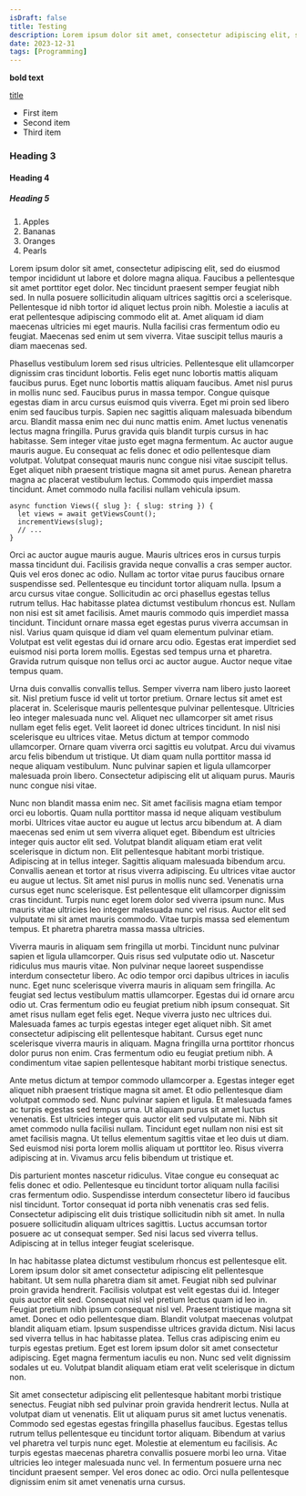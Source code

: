 ```yaml
---
isDraft: false
title: Testing
description: Lorem ipsum dolor sit amet, consectetur adipiscing elit, sed do eiusmod tempor.
date: 2023-12-31
tags: [Programming]
---
```


**bold text**

[title](https://www.example.com)

- First item
- Second item
- Third item

### Heading 3

#### Heading 4

##### Heading 5

1. Apples
2. Bananas
3. Oranges
4. Pearls

Lorem ipsum dolor sit amet, consectetur adipiscing elit, sed do eiusmod tempor incididunt ut labore et dolore magna aliqua. Faucibus a pellentesque sit amet porttitor eget dolor. Nec tincidunt praesent semper feugiat nibh sed. In nulla posuere sollicitudin aliquam ultrices sagittis orci a scelerisque. Pellentesque id nibh tortor id aliquet lectus proin nibh. Molestie a iaculis at erat pellentesque adipiscing commodo elit at. Amet aliquam id diam maecenas ultricies mi eget mauris. Nulla facilisi cras fermentum odio eu feugiat. Maecenas sed enim ut sem viverra. Vitae suscipit tellus mauris a diam maecenas sed.

Phasellus vestibulum lorem sed risus ultricies. Pellentesque elit ullamcorper dignissim cras tincidunt lobortis. Felis eget nunc lobortis mattis aliquam faucibus purus. Eget nunc lobortis mattis aliquam faucibus. Amet nisl purus in mollis nunc sed. Faucibus purus in massa tempor. Congue quisque egestas diam in arcu cursus euismod quis viverra. Eget mi proin sed libero enim sed faucibus turpis. Sapien nec sagittis aliquam malesuada bibendum arcu. Blandit massa enim nec dui nunc mattis enim. Amet luctus venenatis lectus magna fringilla. Purus gravida quis blandit turpis cursus in hac habitasse. Sem integer vitae justo eget magna fermentum. Ac auctor augue mauris augue. Eu consequat ac felis donec et odio pellentesque diam volutpat. Volutpat consequat mauris nunc congue nisi vitae suscipit tellus. Eget aliquet nibh praesent tristique magna sit amet purus. Aenean pharetra magna ac placerat vestibulum lectus. Commodo quis imperdiet massa tincidunt. Amet commodo nulla facilisi nullam vehicula ipsum.

```tsx
async function Views({ slug }: { slug: string }) {
  let views = await getViewsCount();
  incrementViews(slug);
  // ...
}
```

Orci ac auctor augue mauris augue. Mauris ultrices eros in cursus turpis massa tincidunt dui. Facilisis gravida neque convallis a cras semper auctor. Quis vel eros donec ac odio. Nullam ac tortor vitae purus faucibus ornare suspendisse sed. Pellentesque eu tincidunt tortor aliquam nulla. Ipsum a arcu cursus vitae congue. Sollicitudin ac orci phasellus egestas tellus rutrum tellus. Hac habitasse platea dictumst vestibulum rhoncus est. Nullam non nisi est sit amet facilisis. Amet mauris commodo quis imperdiet massa tincidunt. Tincidunt ornare massa eget egestas purus viverra accumsan in nisl. Varius quam quisque id diam vel quam elementum pulvinar etiam. Volutpat est velit egestas dui id ornare arcu odio. Egestas erat imperdiet sed euismod nisi porta lorem mollis. Egestas sed tempus urna et pharetra. Gravida rutrum quisque non tellus orci ac auctor augue. Auctor neque vitae tempus quam.

Urna duis convallis convallis tellus. Semper viverra nam libero justo laoreet sit. Nisl pretium fusce id velit ut tortor pretium. Ornare lectus sit amet est placerat in. Scelerisque mauris pellentesque pulvinar pellentesque. Ultricies leo integer malesuada nunc vel. Aliquet nec ullamcorper sit amet risus nullam eget felis eget. Velit laoreet id donec ultrices tincidunt. In nisl nisi scelerisque eu ultrices vitae. Metus dictum at tempor commodo ullamcorper. Ornare quam viverra orci sagittis eu volutpat. Arcu dui vivamus arcu felis bibendum ut tristique. Ut diam quam nulla porttitor massa id neque aliquam vestibulum. Nunc pulvinar sapien et ligula ullamcorper malesuada proin libero. Consectetur adipiscing elit ut aliquam purus. Mauris nunc congue nisi vitae.

Nunc non blandit massa enim nec. Sit amet facilisis magna etiam tempor orci eu lobortis. Quam nulla porttitor massa id neque aliquam vestibulum morbi. Ultrices vitae auctor eu augue ut lectus arcu bibendum at. A diam maecenas sed enim ut sem viverra aliquet eget. Bibendum est ultricies integer quis auctor elit sed. Volutpat blandit aliquam etiam erat velit scelerisque in dictum non. Elit pellentesque habitant morbi tristique. Adipiscing at in tellus integer. Sagittis aliquam malesuada bibendum arcu. Convallis aenean et tortor at risus viverra adipiscing. Eu ultrices vitae auctor eu augue ut lectus. Sit amet nisl purus in mollis nunc sed. Venenatis urna cursus eget nunc scelerisque. Est pellentesque elit ullamcorper dignissim cras tincidunt. Turpis nunc eget lorem dolor sed viverra ipsum nunc. Mus mauris vitae ultricies leo integer malesuada nunc vel risus. Auctor elit sed vulputate mi sit amet mauris commodo. Vitae turpis massa sed elementum tempus. Et pharetra pharetra massa massa ultricies.

Viverra mauris in aliquam sem fringilla ut morbi. Tincidunt nunc pulvinar sapien et ligula ullamcorper. Quis risus sed vulputate odio ut. Nascetur ridiculus mus mauris vitae. Non pulvinar neque laoreet suspendisse interdum consectetur libero. Ac odio tempor orci dapibus ultrices in iaculis nunc. Eget nunc scelerisque viverra mauris in aliquam sem fringilla. Ac feugiat sed lectus vestibulum mattis ullamcorper. Egestas dui id ornare arcu odio ut. Cras fermentum odio eu feugiat pretium nibh ipsum consequat. Sit amet risus nullam eget felis eget. Neque viverra justo nec ultrices dui. Malesuada fames ac turpis egestas integer eget aliquet nibh. Sit amet consectetur adipiscing elit pellentesque habitant. Cursus eget nunc scelerisque viverra mauris in aliquam. Magna fringilla urna porttitor rhoncus dolor purus non enim. Cras fermentum odio eu feugiat pretium nibh. A condimentum vitae sapien pellentesque habitant morbi tristique senectus.

Ante metus dictum at tempor commodo ullamcorper a. Egestas integer eget aliquet nibh praesent tristique magna sit amet. Et odio pellentesque diam volutpat commodo sed. Nunc pulvinar sapien et ligula. Et malesuada fames ac turpis egestas sed tempus urna. Ut aliquam purus sit amet luctus venenatis. Est ultricies integer quis auctor elit sed vulputate mi. Nibh sit amet commodo nulla facilisi nullam. Tincidunt eget nullam non nisi est sit amet facilisis magna. Ut tellus elementum sagittis vitae et leo duis ut diam. Sed euismod nisi porta lorem mollis aliquam ut porttitor leo. Risus viverra adipiscing at in. Vivamus arcu felis bibendum ut tristique et.

Dis parturient montes nascetur ridiculus. Vitae congue eu consequat ac felis donec et odio. Pellentesque eu tincidunt tortor aliquam nulla facilisi cras fermentum odio. Suspendisse interdum consectetur libero id faucibus nisl tincidunt. Tortor consequat id porta nibh venenatis cras sed felis. Consectetur adipiscing elit duis tristique sollicitudin nibh sit amet. In nulla posuere sollicitudin aliquam ultrices sagittis. Luctus accumsan tortor posuere ac ut consequat semper. Sed nisi lacus sed viverra tellus. Adipiscing at in tellus integer feugiat scelerisque.

In hac habitasse platea dictumst vestibulum rhoncus est pellentesque elit. Lorem ipsum dolor sit amet consectetur adipiscing elit pellentesque habitant. Ut sem nulla pharetra diam sit amet. Feugiat nibh sed pulvinar proin gravida hendrerit. Facilisis volutpat est velit egestas dui id. Integer quis auctor elit sed. Consequat nisl vel pretium lectus quam id leo in. Feugiat pretium nibh ipsum consequat nisl vel. Praesent tristique magna sit amet. Donec et odio pellentesque diam. Blandit volutpat maecenas volutpat blandit aliquam etiam. Ipsum suspendisse ultrices gravida dictum. Nisi lacus sed viverra tellus in hac habitasse platea. Tellus cras adipiscing enim eu turpis egestas pretium. Eget est lorem ipsum dolor sit amet consectetur adipiscing. Eget magna fermentum iaculis eu non. Nunc sed velit dignissim sodales ut eu. Volutpat blandit aliquam etiam erat velit scelerisque in dictum non.

Sit amet consectetur adipiscing elit pellentesque habitant morbi tristique senectus. Feugiat nibh sed pulvinar proin gravida hendrerit lectus. Nulla at volutpat diam ut venenatis. Elit ut aliquam purus sit amet luctus venenatis. Commodo sed egestas egestas fringilla phasellus faucibus. Egestas tellus rutrum tellus pellentesque eu tincidunt tortor aliquam. Bibendum at varius vel pharetra vel turpis nunc eget. Molestie at elementum eu facilisis. Ac turpis egestas maecenas pharetra convallis posuere morbi leo urna. Vitae ultricies leo integer malesuada nunc vel. In fermentum posuere urna nec tincidunt praesent semper. Vel eros donec ac odio. Orci nulla pellentesque dignissim enim sit amet venenatis urna cursus.
